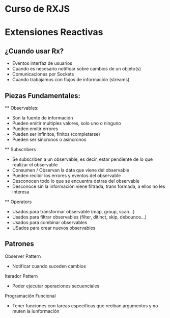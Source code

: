 # Curso de RXJS

# Extensiones Reactivas

## ¿Cuando usar Rx?

- Eventos interfaz de usuarios
- Cuando es necesario notificar sobre cambios de un objeto(s)
- Comunicaciones por Sockets
- Cuando trabajamos con flujos de información (streams)


## Piezas Fundamentales:

** Observables:

- Son la fuente de información
- Pueden emitir multiples valores, solo uno o ninguno
- Pueden emitir errores
- Pueden ser infinitos, finitos (completarse)
- Pueden ser sincronos o asincronos

** Subscribers

- Se subscriben a un observable, es decir, estar pendiente de lo que realizar el observable
- Consumen / Observan la data que viene del observable
- Pueden recibir los errores y eventos del observable
- Desconocen todo lo que se encuentra detras del observable
- Desconoce sin la información viene filtrada, trans formada, a ellos no les interesa

** Operators

- Usados para transformar observable (map, group, scan...)
- Usados para filtrar observables (filter, ditinct, skip, debounce...)
- Usados para combinar observables
- USados para crear nuevos observables


## Patrones

Observer Pattern

- Notificar cuando suceden cambios

Iterador Pattern

- Poder ejecutar operaciones secuenciales

Programación Funcional

- Tener funciones con tareas especificas que reciban argumentos y no muten la iunformación

